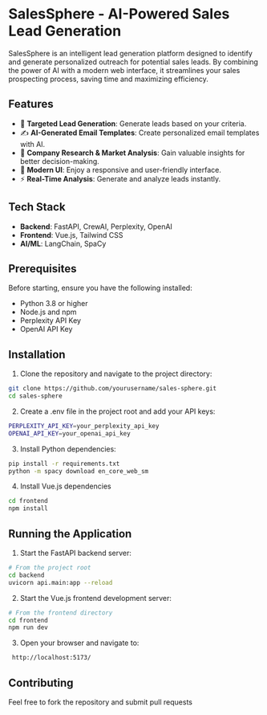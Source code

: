 # SalesSphere - AI-Powered Sales Lead Generation

SalesSphere is an intelligent lead generation platform designed to identify and generate personalized outreach for potential sales leads. By combining the power of AI with a modern web interface, it streamlines your sales prospecting process, saving time and maximizing efficiency.

## Features
- 🎯 **Targeted Lead Generation**: Generate leads based on your criteria.
- ✍️ **AI-Generated Email Templates**: Create personalized email templates with AI.
- 💼 **Company Research & Market Analysis**: Gain valuable insights for better decision-making.
- 🎨 **Modern UI**: Enjoy a responsive and user-friendly interface.
- ⚡ **Real-Time Analysis**: Generate and analyze leads instantly.
## Tech Stack
- **Backend**: FastAPI, CrewAI, Perplexity, OpenAI
- **Frontend**: Vue.js, Tailwind CSS
- **AI/ML**: LangChain, SpaCy


## Prerequisites
Before starting, ensure you have the following installed:
- Python 3.8 or higher
- Node.js and npm
- Perplexity API Key
- OpenAI API Key

## Installation
1. Clone the repository and navigate to the project directory:
```bash
git clone https://github.com/yourusername/sales-sphere.git
cd sales-sphere
```
2. Create a .env file in the project root and add your API keys:
```bash
PERPLEXITY_API_KEY=your_perplexity_api_key
OPENAI_API_KEY=your_openai_api_key
```
3. Install Python dependencies:
```bash
pip install -r requirements.txt
python -m spacy download en_core_web_sm
```
4. Install Vue.js dependencies
```bash
cd frontend
npm install
```
## Running the Application
1. Start the FastAPI backend server:
```bash
# From the project root
cd backend
uvicorn api.main:app --reload
```
2. Start the Vue.js frontend development server:
```bash
# From the frontend directory
cd frontend
npm run dev
```

3. Open your browser and navigate to:
```bash
 http://localhost:5173/
```
## Contributing
Feel free to fork the repository and submit pull requests




